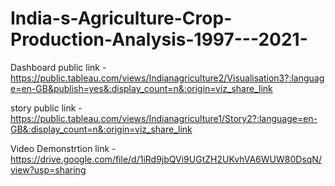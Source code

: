 # India-s-Agriculture-Crop-Production-Analysis-1997---2021-

Dashboard public link - https://public.tableau.com/views/Indianagriculture2/Visualisation3?:language=en-GB&publish=yes&:display_count=n&:origin=viz_share_link

story public link - https://public.tableau.com/views/Indianagriculture1/Story2?:language=en-GB&:display_count=n&:origin=viz_share_link

Video Demonstrtion link - https://drive.google.com/file/d/1iRd9jbQVi9UGtZH2UKvhVA6WUW80DsqN/view?usp=sharing

